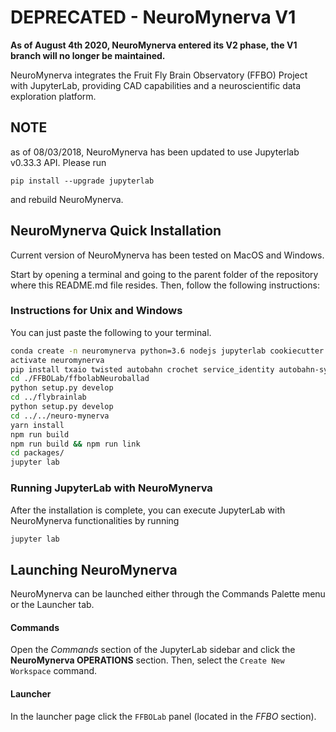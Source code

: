 # DEPRECATED - NeuroMynerva V1

**As of August 4th 2020, NeuroMynerva entered its V2 phase, the V1 branch will no longer be maintained.**

NeuroMynerva integrates the Fruit Fly Brain Observatory (FFBO) Project with JupyterLab, providing CAD capabilities and a neuroscientific data exploration platform.

## NOTE
as of 08/03/2018, NeuroMynerva has been updated to use Jupyterlab v0.33.3 API. Please run 
```
pip install --upgrade jupyterlab
```
and rebuild NeuroMynerva. 

## NeuroMynerva Quick Installation

Current version of NeuroMynerva has been tested on MacOS and Windows.

Start by opening a terminal and going to the parent folder of the repository where this README.md file resides. Then, follow the following instructions:

### Instructions for Unix and Windows

You can just paste the following to your terminal.

```bash
conda create -n neuromynerva python=3.6 nodejs jupyterlab cookiecutter git -c conda-forge -y
activate neuromynerva
pip install txaio twisted autobahn crochet service_identity autobahn-sync matplotlib h5py networkx pypiwin32 seaborn
cd ./FFBOLab/ffbolabNeuroballad
python setup.py develop
cd ../flybrainlab
python setup.py develop
cd ../../neuro-mynerva
yarn install
npm run build
npm run build && npm run link
cd packages/
jupyter lab
```

### Running JupyterLab with NeuroMynerva

After the installation is complete, you can execute JupyterLab with NeuroMynerva functionalities by running

```bash
jupyter lab
```

## Launching NeuroMynerva

NeuroMynerva can be launched either through the Commands Palette menu or the Launcher tab.

#### Commands

Open the _Commands_ section of the JupyterLab sidebar and click the __NeuroMynerva OPERATIONS__ section. Then, select the `Create New Workspace` command.

#### Launcher

In the launcher page click the `FFBOLab` panel (located in the _FFBO_ section).

